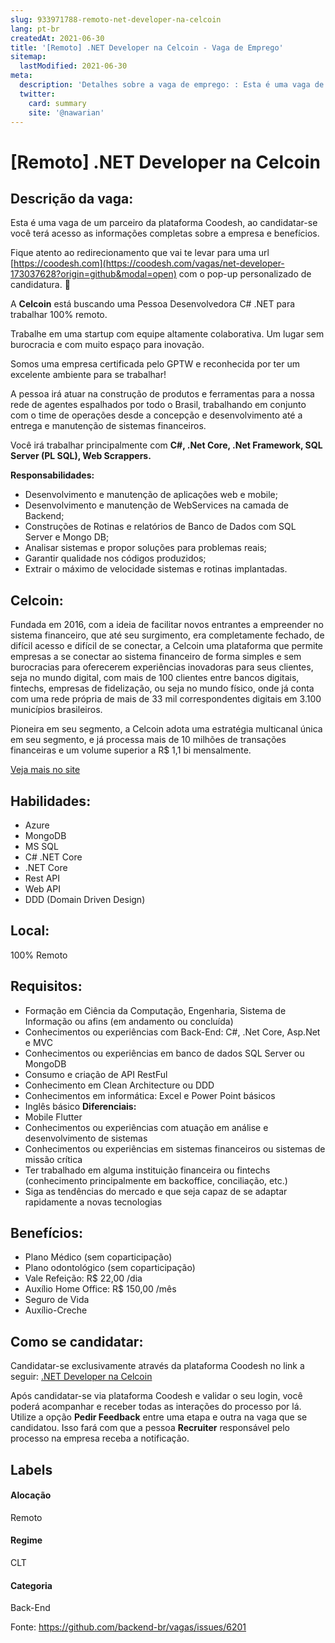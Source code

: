 ```yaml
---
slug: 933971788-remoto-net-developer-na-celcoin
lang: pt-br
createdAt: 2021-06-30
title: '[Remoto] .NET Developer na Celcoin - Vaga de Emprego'
sitemap:
  lastModified: 2021-06-30
meta:
  description: 'Detalhes sobre a vaga de emprego: : Esta é uma vaga de um parceiro da plataforma Coodesh, ao candidatar-se você terá acesso as informações completas sobre a empresa e benefícios.  Fique atento ao redirecionamento que vai te levar para uma url [https://coodesh.com](https://coodesh.com/vagas/net-developer-173037628?origin=github&modal=open) com o pop-up personalizado de candidatura. 👋 <p>A <strong>Celcoin</strong> está buscando uma Pessoa Desenvolvedora C# .NET para trabalhar 100% remoto.</p> <p>Trabalhe em uma startup com equipe altamente colaborativa. Um lugar sem burocracia e com muito espaço para inovação.&nbsp;</p> <p>Somos uma empresa certificada pelo GPTW e reconhecida por ter um excelente ambiente para se trabalhar!</p> <p>A pessoa irá atuar na construção de produtos e ferramentas para a nossa rede de agentes espalhados por todo o Brasil, trabalhando em conjunto com o time de operações desde a concepção e desenvolvimento até a entrega e manutenção de sistemas financeiros.</p> <p>Você irá trabalhar principalmente com <strong>C#, .Net Core, .Net Framework, SQL Server (PL SQL), Web Scrappers.</strong></p> <p></p> <p><strong>Responsabilidades:</strong></p> <ul> <li>Desenvolvimento e manutenção de aplicações web e mobile;</li> <li>Desenvolvimento e manutenção de WebServices na camada de Backend;</li> <li>Construções de Rotinas e relatórios de Banco de Dados com SQL Server e Mongo DB;</li> <li>Analisar sistemas e propor soluções para problemas reais;</li> <li>Garantir qualidade nos códigos produzidos;</li> <li>Extrair o máximo de velocidade sistemas e rotinas implantadas.</li> </ul>'
  twitter:
    card: summary
    site: '@nawarian'
---
```


# [Remoto] .NET Developer na Celcoin

## Descrição da vaga: 
Esta é uma vaga de um parceiro da plataforma Coodesh, ao candidatar-se você terá acesso as informações completas sobre a empresa e benefícios.


Fique atento ao redirecionamento que vai te levar para uma url [https://coodesh.com](https://coodesh.com/vagas/net-developer-173037628?origin=github&modal=open) com o pop-up personalizado de candidatura. 👋
<p>A <strong>Celcoin</strong> está buscando uma Pessoa Desenvolvedora C# .NET para trabalhar 100% remoto.</p>
<p>Trabalhe em uma startup com equipe altamente colaborativa. Um lugar sem burocracia e com muito espaço para inovação.&nbsp;</p>
<p>Somos uma empresa certificada pelo GPTW e reconhecida por ter um excelente ambiente para se trabalhar!</p>
<p>A pessoa irá atuar na construção de produtos e ferramentas para a nossa rede de agentes espalhados por todo o Brasil, trabalhando em conjunto com o time de operações desde a concepção e desenvolvimento até a entrega e manutenção de sistemas financeiros.</p>
<p>Você irá trabalhar principalmente com <strong>C#, .Net Core, .Net Framework, SQL Server (PL SQL),  Web Scrappers.</strong></p>
<p></p>
<p><strong>Responsabilidades:</strong></p>
<ul>
<li>Desenvolvimento e manutenção de aplicações web e mobile;</li>
<li>Desenvolvimento e manutenção de WebServices na camada de Backend;</li>
<li>Construções de Rotinas e relatórios de Banco de Dados com SQL Server e Mongo DB;</li>
<li>Analisar sistemas e propor soluções para problemas reais;</li>
<li>Garantir qualidade nos códigos produzidos;</li>
<li>Extrair o máximo de velocidade sistemas e rotinas implantadas.</li>
</ul>

## Celcoin: 
 <p>Fundada em 2016, com a ideia de facilitar novos entrantes a empreender no sistema financeiro, que até seu surgimento, era completamente fechado, de difícil acesso e difícil de se conectar, a Celcoin uma plataforma que permite empresas a se conectar ao sistema financeiro de forma simples e sem burocracias para oferecerem experiências inovadoras para seus clientes, seja no mundo digital, com mais de 100 clientes entre bancos digitais, fintechs, empresas de fidelização, ou seja no mundo físico, onde já conta com uma rede própria de mais de 33 mil correspondentes digitais em 3.100 municípios brasileiros.&nbsp;</p>
<p>Pioneira em seu segmento, a Celcoin adota uma estratégia multicanal única em seu segmento, e já processa mais de 10 milhões de transações financeiras e um volume superior a R$ 1,1 bi mensalmente.</p><a href='https://coodesh.com/empresas/celcoin'>Veja mais no site</a>

 ## Habilidades: 
 - Azure 
- MongoDB 
- MS SQL 
- C# .NET Core 
- .NET Core 
- Rest API 
- Web API 
- DDD (Domain Driven Design)
## Local: 
 100% Remoto
## Requisitos: 
 - Formação em Ciência da Computação, Engenharia, Sistema de Informação ou afins (em andamento ou concluída) 
- Conhecimentos ou experiências com Back-End: C#, .Net Core, Asp.Net e MVC 
- Conhecimentos ou experiências em banco de dados SQL Server ou MongoDB 
- Consumo e criação de API RestFul 
- Conhecimento em Clean Architecture ou DDD 
- Conhecimentos em informática: Excel e Power Point básicos 
- Inglês básico
**Diferenciais:** 
 - Mobile Flutter 
- Conhecimentos ou experiências com atuação em análise e desenvolvimento de sistemas 
- Conhecimentos ou experiências em sistemas financeiros ou sistemas de missão crítica 
- Ter trabalhado em alguma instituição financeira ou fintechs (conhecimento principalmente em backoffice, conciliação, etc.) 
- Siga as tendências do mercado e que seja capaz de se adaptar rapidamente a novas tecnologias
## Benefícios: 
 - Plano Médico (sem coparticipação) 
- Plano odontológico (sem coparticipação) 
- Vale Refeição: R$ 22,00 /dia 
- Auxílio Home Office: R$ 150,00 /mês 
- Seguro de Vida 
- Auxílio-Creche
## Como se candidatar:
Candidatar-se exclusivamente através da plataforma Coodesh no link a seguir: [.NET Developer na Celcoin](https://coodesh.com/vagas/net-developer-173037628?origin=github&modal=open)


Após candidatar-se via plataforma Coodesh e validar o seu login, você poderá acompanhar e receber todas as interações do processo por lá. Utilize a opção <b>Pedir Feedback</b> entre uma etapa e outra na vaga que se candidatou. Isso fará com que a pessoa <b>Recruiter</b> responsável pelo processo na empresa receba a notificação.
## Labels
#### Alocação
Remoto
#### Regime
CLT
#### Categoria
Back-End

Fonte: https://github.com/backend-br/vagas/issues/6201